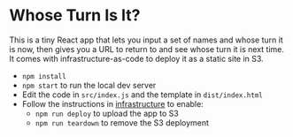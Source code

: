# Whose Turn Is It?

This is a tiny React app that lets you input a set of names and whose turn it is now, then gives you a URL to return to and see whose turn it is next time. It comes with infrastructure-as-code to deploy it as a static site in S3.

* `npm install`
* `npm start` to run the local dev server
* Edit the code in `src/index.js` and the template in `dist/index.html`
* Follow the instructions in [infrastructure](infrastructure) to enable:
  * `npm run deploy` to upload the app to S3
  * `npm run teardown` to remove the S3 deployment

